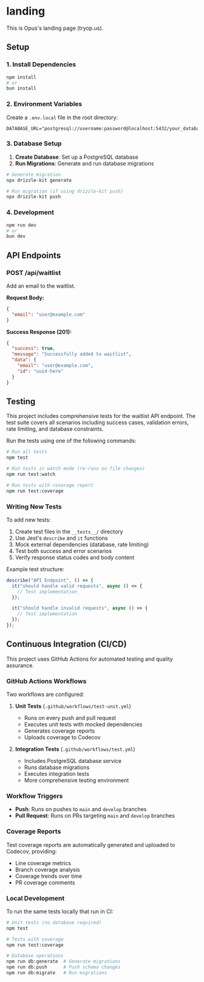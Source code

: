 # landing

This is Opus's landing page (tryop.us).

## Setup

### 1. Install Dependencies

```bash
npm install
# or
bun install
```

### 2. Environment Variables

Create a `.env.local` file in the root directory:

```env
DATABASE_URL="postgresql://username:password@localhost:5432/your_database"
```

### 3. Database Setup

1. **Create Database**: Set up a PostgreSQL database
2. **Run Migrations**: Generate and run database migrations

```bash
# Generate migration
npx drizzle-kit generate

# Run migration (if using drizzle-kit push)
npx drizzle-kit push
```

### 4. Development

```bash
npm run dev
# or
bun dev
```

## API Endpoints

### POST /api/waitlist

Add an email to the waitlist.

**Request Body:**

```json
{
  "email": "user@example.com"
}
```

**Success Response (201):**

```json
{
  "success": true,
  "message": "Successfully added to waitlist",
  "data": {
    "email": "user@example.com",
    "id": "uuid-here"
  }
}
```

## Testing

This project includes comprehensive tests for the waitlist API endpoint. The test suite covers all scenarios including success cases, validation errors, rate limiting, and database constraints.

Run the tests using one of the following commands:

```bash
# Run all tests
npm test

# Run tests in watch mode (re-runs on file changes)
npm run test:watch

# Run tests with coverage report
npm run test:coverage
```

### Writing New Tests

To add new tests:

1. Create test files in the `__tests__/` directory
2. Use Jest's `describe` and `it` functions
3. Mock external dependencies (database, rate limiting)
4. Test both success and error scenarios
5. Verify response status codes and body content

Example test structure:

```typescript
describe("API Endpoint", () => {
  it("should handle valid requests", async () => {
    // Test implementation
  });

  it("should handle invalid requests", async () => {
    // Test implementation
  });
});
```

## Continuous Integration (CI/CD)

This project uses GitHub Actions for automated testing and quality assurance.

### GitHub Actions Workflows

Two workflows are configured:

1. **Unit Tests** (`.github/workflows/test-unit.yml`)

   - Runs on every push and pull request
   - Executes unit tests with mocked dependencies
   - Generates coverage reports
   - Uploads coverage to Codecov

2. **Integration Tests** (`.github/workflows/test.yml`)
   - Includes PostgreSQL database service
   - Runs database migrations
   - Executes integration tests
   - More comprehensive testing environment

### Workflow Triggers

- **Push**: Runs on pushes to `main` and `develop` branches
- **Pull Request**: Runs on PRs targeting `main` and `develop` branches

### Coverage Reports

Test coverage reports are automatically generated and uploaded to Codecov, providing:

- Line coverage metrics
- Branch coverage analysis
- Coverage trends over time
- PR coverage comments

### Local Development

To run the same tests locally that run in CI:

```bash
# Unit tests (no database required)
npm test

# Tests with coverage
npm run test:coverage

# Database operations
npm run db:generate  # Generate migrations
npm run db:push      # Push schema changes
npm run db:migrate   # Run migrations
```
